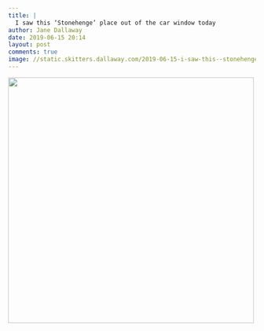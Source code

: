 ```yaml
---
title: |
  I saw this ‘Stonehenge’ place out of the car window today
author: Jane Dallaway
date: 2019-06-15 20:14
layout: post
comments: true
image: //static.skitters.dallaway.com/2019-06-15-i-saw-this--stonehenge--place-out-of-the-car-window-today-thumb-1-IMG-9396.JPG
---
```


<div>
        <a href="//static.skitters.dallaway.com/2019-06-15-i-saw-this--stonehenge--place-out-of-the-car-window-today-fullsize-1-IMG-9396.JPG">
          <img src="//static.skitters.dallaway.com/2019-06-15-i-saw-this--stonehenge--place-out-of-the-car-window-today-thumb-1-IMG-9396.JPG" width="500" height="500"/>
        </a>
      </div>


  
      